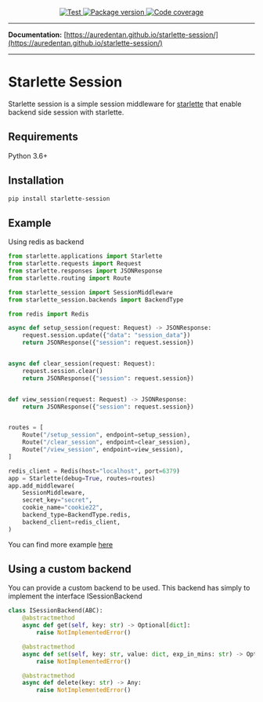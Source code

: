 <p align="center">

<a href="https://github.com/auredentan/starlette-session/actions?query=workflow%3ATest" target="_blank">
  <img src="https://github.com/auredentan/starlette-session/workflows/Test/badge.svg?branch=master" alt="Test"/>
</a>

<a href="https://pypi.org/project/starlette-session" target="_blank">
  <img src="https://img.shields.io/pypi/v/starlette-session?color=%2334D058&label=pypi%20package" alt="Package version"/>
</a>

<a href="https://codecov.io/gh/auredentan/starlette-session" target="_blank">
  <img src="https://codecov.io/gh/auredentan/starlette-session/branch/master/graph/badge.svg" alt="Code coverage"/>
</a>

</p>

---

**Documentation:** [https://auredentan.github.io/starlette-session/](https://auredentan.github.io/starlette-session/)

---

# Starlette Session

Starlette session is a simple session middleware for [starlette](https://github.com/encode/starlette/) that enable backend side session with starlette.

## Requirements

Python 3.6+

## Installation

```bash
pip install starlette-session
```

## Example

Using redis as backend

```python
from starlette.applications import Starlette
from starlette.requests import Request
from starlette.responses import JSONResponse
from starlette.routing import Route

from starlette_session import SessionMiddleware
from starlette_session.backends import BackendType

from redis import Redis

async def setup_session(request: Request) -> JSONResponse:
    request.session.update({"data": "session_data"})
    return JSONResponse({"session": request.session})


async def clear_session(request: Request):
    request.session.clear()
    return JSONResponse({"session": request.session})


def view_session(request: Request) -> JSONResponse:
    return JSONResponse({"session": request.session})


routes = [
    Route("/setup_session", endpoint=setup_session),
    Route("/clear_session", endpoint=clear_session),
    Route("/view_session", endpoint=view_session),
]

redis_client = Redis(host="localhost", port=6379)
app = Starlette(debug=True, routes=routes)
app.add_middleware(
    SessionMiddleware,
    secret_key="secret",
    cookie_name="cookie22",
    backend_type=BackendType.redis,
    backend_client=redis_client,
)

```

You can find more example [here](https://github.com/auredentan/starlette-session/tree/master/examples)

## Using a custom backend

You can provide a custom backend to be used. This backend has simply to implement the interface ISessionBackend

```python
class ISessionBackend(ABC):
    @abstractmethod
    async def get(self, key: str) -> Optional[dict]:
        raise NotImplementedError()

    @abstractmethod
    async def set(self, key: str, value: dict, exp_in_mins: str) -> Optional[str]:
        raise NotImplementedError()

    @abstractmethod
    async def delete(key: str) -> Any:
        raise NotImplementedError()
```